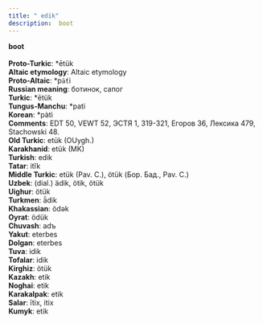 ```yaml
---
title: " edik"
description:  boot
---
```

<strong> boot</strong><br><br>
<strong>Proto-Turkic</strong>:  *ētük<br>
<strong>Altaic etymology</strong>:  Altaic etymology<br>
<strong> Proto-Altaic</strong>:  *p`ā́t`i<br>
<strong>Russian meaning</strong>:  ботинок, сапог<br>
<strong>Turkic</strong>:  *ētük<br>
<strong>Tungus-Manchu</strong>:  *pati<br>
<strong>Korean</strong>:  *pàtì<br>
<strong>Comments</strong>:  EDT 50, VEWT 52, ЭСТЯ 1, 319-321, Егоров 36, Лексика 479, Stachowski 48.<br>
<strong>Old Turkic</strong>:  etük (OUygh.)<br>
<strong>Karakhanid</strong>:  etük (MK)<br>
<strong>Turkish</strong>:  edik<br>
<strong>Tatar</strong>:  itĭk<br>
<strong>Middle Turkic</strong>:  etük (Pav. C.), ötük (Бор. Бад., Pav. C.)<br>
<strong>Uzbek</strong>:  (dial.) ädik, ötik, ötük<br>
<strong>Uighur</strong>:  ötük<br>
<strong>Turkmen</strong>:  ǟdik<br>
<strong>Khakassian</strong>:  ödǝk<br>
<strong>Oyrat</strong>:  ödük<br>
<strong>Chuvash</strong>:  adъ<br>
<strong>Yakut</strong>:  eterbes<br>
<strong>Dolgan</strong>:  eterbes<br>
<strong>Tuva</strong>:  idik<br>
<strong>Tofalar</strong>:  idik<br>
<strong>Kirghiz</strong>:  ötük<br>
<strong>Kazakh</strong>:  etik<br>
<strong>Noghai</strong>:  etik<br>
<strong>Karakalpak</strong>:  etik<br>
<strong>Salar</strong>:  ītix, itix<br>
<strong>Kumyk</strong>:  etik<br>



